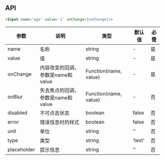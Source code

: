 ## API

```html
<Input name='age' value='1' onChange={onChange}/>
```

| 参数 | 说明 | 类型 | 默认值 | 必需 |
| --- | --- | --- | --- | --- |
| name | 名称 | string | - | 是 |
| value | 值 | string | - | 是 |
| onChange | 内容改变的回调，参数是name和value | Function(name, value) | - | 是 |
| onBlur | 失去焦点的回调，参数是name和value | Function(name, value) | - | 否 |
| disabled | 不可点击状态 | boolean | false | 否 |
| error | 错误信息时的样式 | boolean | false | 否 |
| unit | 单位 | string | '' | 否 |
| type | 类型 | string | 'text' | 否 |
| placeholder | 提示信息 | string | '' | 否 |